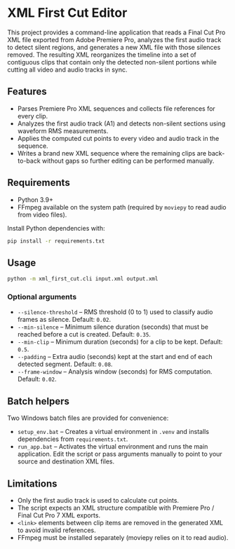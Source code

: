 # XML First Cut Editor

This project provides a command-line application that reads a Final Cut Pro XML file exported from Adobe Premiere Pro, analyzes the first audio track to detect silent regions, and generates a new XML file with those silences removed. The resulting XML reorganizes the timeline into a set of contiguous clips that contain only the detected non-silent portions while cutting all video and audio tracks in sync.

## Features

* Parses Premiere Pro XML sequences and collects file references for every clip.
* Analyzes the first audio track (A1) and detects non-silent sections using waveform RMS measurements.
* Applies the computed cut points to every video and audio track in the sequence.
* Writes a brand new XML sequence where the remaining clips are back-to-back without gaps so further editing can be performed manually.

## Requirements

* Python 3.9+
* FFmpeg available on the system path (required by `moviepy` to read audio from video files).

Install Python dependencies with:

```bash
pip install -r requirements.txt
```

## Usage

```bash
python -m xml_first_cut.cli input.xml output.xml
```

### Optional arguments

* `--silence-threshold` – RMS threshold (0 to 1) used to classify audio frames as silence. Default: `0.02`.
* `--min-silence` – Minimum silence duration (seconds) that must be reached before a cut is created. Default: `0.35`.
* `--min-clip` – Minimum duration (seconds) for a clip to be kept. Default: `0.5`.
* `--padding` – Extra audio (seconds) kept at the start and end of each detected segment. Default: `0.08`.
* `--frame-window` – Analysis window (seconds) for RMS computation. Default: `0.02`.

## Batch helpers

Two Windows batch files are provided for convenience:

* `setup_env.bat` – Creates a virtual environment in `.venv` and installs dependencies from `requirements.txt`.
* `run_app.bat` – Activates the virtual environment and runs the main application. Edit the script or pass arguments manually to point to your source and destination XML files.

## Limitations

* Only the first audio track is used to calculate cut points.
* The script expects an XML structure compatible with Premiere Pro / Final Cut Pro 7 XML exports.
* `<link>` elements between clip items are removed in the generated XML to avoid invalid references.
* FFmpeg must be installed separately (moviepy relies on it to read audio).

